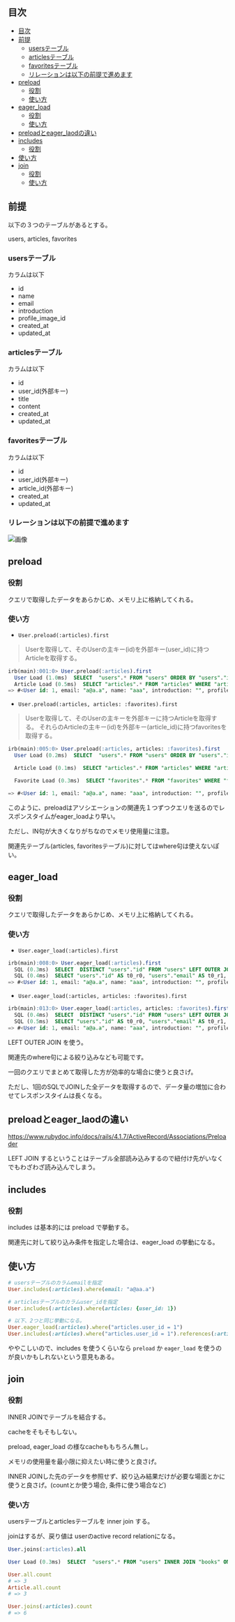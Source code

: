 ## 目次

<!-- TOC -->

- [目次](#目次)
- [前提](#前提)
  - [usersテーブル](#usersテーブル)
  - [articlesテーブル](#articlesテーブル)
  - [favoritesテーブル](#favoritesテーブル)
  - [リレーションは以下の前提で進めます](#リレーションは以下の前提で進めます)
- [preload](#preload)
  - [役割](#役割)
  - [使い方](#使い方)
- [eager_load](#eager_load)
  - [役割](#役割-1)
  - [使い方](#使い方-1)
- [preloadとeager_laodの違い](#preloadとeager_laodの違い)
- [includes](#includes)
  - [役割](#役割-2)
- [使い方](#使い方-2)
- [join](#join)
  - [役割](#役割-3)
  - [使い方](#使い方-3)

<!-- /TOC -->

## 前提

以下の３つのテーブルがあるとする。

users, articles, favorites

### usersテーブル

カラムは以下

- id
- name
- email
- introduction
- profile_image_id
- created_at
- updated_at

### articlesテーブル

カラムは以下

- id
- user_id(外部キー)
- title
- content
- created_at
- updated_at

### favoritesテーブル

カラムは以下

- id
- user_id(外部キー)
- article_id(外部キー)
- created_at
- updated_at

### リレーションは以下の前提で進めます

![画像](https://raw.githubusercontent.com/digitter/blogs/master/article/Rails/N%2B1%E5%95%8F%E9%A1%8C/images/user_article_favorite.png)

## preload

### 役割

クエリで取得したデータをあらかじめ、メモリ上に格納してくれる。

### 使い方

- `User.preload(:articles).first`

>Userを取得して、そのUserの主キー(id)を外部キー(user_id)に持つArticleを取得する。

```sql
irb(main):001:0> User.preload(:articles).first
  User Load (1.0ms)  SELECT  "users".* FROM "users" ORDER BY "users"."id" ASC LIMIT ?  [["LIMIT", 1]]
  Article Load (0.5ms)  SELECT "articles".* FROM "articles" WHERE "articles"."user_id" = ?  [["user_id", 1]]
=> #<User id: 1, email: "a@a.a", name: "aaa", introduction: "", profile_image_id: "983049398d7c4b8e6b0f860a726065b4631fe62c78611bb89a...", created_at: "2020-11-15 14:25:56", updated_at: "2021-04-20 15:39:00">
```

- `User.preload(:articles, articles: :favorites).first`

>Userを取得して、そのUserの主キーを外部キーに持つArticleを取得する。
>それらのArticleの主キー(id)を外部キー(article_id)に持つfavoritesを取得する。

```sql
irb(main):005:0> User.preload(:articles, articles: :favorites).first
  User Load (0.2ms)  SELECT  "users".* FROM "users" ORDER BY "users"."id" ASC LIMIT ?  [["LIMIT", 1]]

  Article Load (0.1ms)  SELECT "articles".* FROM "articles" WHERE "articles"."user_id" = ?  [["user_id", 1]]

  Favorite Load (0.3ms)  SELECT "favorites".* FROM "favorites" WHERE "favorites"."article_id" IN (?, ?, ?)  [["article_id", 6], ["article_id", 7], ["article_id", 8]]

=> #<User id: 1, email: "a@a.a", name: "aaa", introduction: "", profile_image_id: "983049398d7c4b8e6b0f860a726065b4631fe62c78611bb89a...", created_at: "2020-11-15 14:25:56", updated_at: "2021-04-20 15:39:00">
```

このように、preloadはアソシエーションの関連先１つずつクエリを送るのでレスポンスタイムがeager_loadより早い。

ただし、IN句が大きくなりがちなのでメモリ使用量に注意。

関連先テーブル(articles, favoritesテーブル)に対してはwhere句は使えないぽい。

## eager_load

### 役割

クエリで取得したデータをあらかじめ、メモリ上に格納してくれる。

### 使い方

- `User.eager_load(:articles).first`

```sql
irb(main):008:0> User.eager_load(:articles).first
  SQL (0.3ms)  SELECT  DISTINCT "users"."id" FROM "users" LEFT OUTER JOIN "articles" ON "articles"."user_id" = "users"."id" ORDER BY "users"."id" ASC LIMIT ?  [["LIMIT", 1]]
  SQL (0.4ms)  SELECT "users"."id" AS t0_r0, "users"."email" AS t0_r1, "users"."encrypted_password" AS t0_r2, "users"."reset_password_token" AS t0_r3, "users"."reset_password_sent_at" AS t0_r4, "users"."remember_created_at" AS t0_r5, "users"."sign_in_count" AS t0_r6, "users"."current_sign_in_at" AS t0_r7, "users"."last_sign_in_at" AS t0_r8, "users"."current_sign_in_ip" AS t0_r9, "users"."last_sign_in_ip" AS t0_r10, "users"."name" AS t0_r11, "users"."introduction" AS t0_r12, "users"."profile_image_id" AS t0_r13, "users"."created_at" AS t0_r14, "users"."updated_at" AS t0_r15, "articles"."id" AS t1_r0, "articles"."title" AS t1_r1, "articles"."content" AS t1_r2, "articles"."created_at" AS t1_r3, "articles"."updated_at" AS t1_r4, "articles"."user_id" AS t1_r5 FROM "users" LEFT OUTER JOIN "articles" ON "articles"."user_id" = "users"."id" WHERE "users"."id" = ? ORDER BY "users"."id" ASC  [["id", 1]]
=> #<User id: 1, email: "a@a.a", name: "aaa", introduction: "", profile_image_id: "983049398d7c4b8e6b0f860a726065b4631fe62c78611bb89a...", created_at: "2020-11-15 14:25:56", updated_at: "2021-04-20 15:39:00">
```

- `User.eager_load(:articles, articles: :favorites).first`

```sql
irb(main):013:0> User.eager_load(:articles, articles: :favorites).first
  SQL (0.4ms)  SELECT  DISTINCT "users"."id" FROM "users" LEFT OUTER JOIN "articles" ON "articles"."user_id" = "users"."id" LEFT OUTER JOIN "favorites" ON "favorites"."article_id" = "articles"."id" ORDER BY "users"."id" ASC LIMIT ?  [["LIMIT", 1]]
  SQL (0.5ms)  SELECT "users"."id" AS t0_r0, "users"."email" AS t0_r1, "users"."encrypted_password" AS t0_r2, "users"."reset_password_token" AS t0_r3, "users"."reset_password_sent_at" AS t0_r4, "users"."remember_created_at" AS t0_r5, "users"."sign_in_count" AS t0_r6, "users"."current_sign_in_at" AS t0_r7, "users"."last_sign_in_at" AS t0_r8, "users"."current_sign_in_ip" AS t0_r9, "users"."last_sign_in_ip" AS t0_r10, "users"."name" AS t0_r11, "users"."introduction" AS t0_r12, "users"."profile_image_id" AS t0_r13, "users"."created_at" AS t0_r14, "users"."updated_at" AS t0_r15, "articles"."id" AS t1_r0, "articles"."title" AS t1_r1, "articles"."content" AS t1_r2, "articles"."created_at" AS t1_r3, "articles"."updated_at" AS t1_r4, "articles"."user_id" AS t1_r5, "favorites"."id" AS t2_r0, "favorites"."article_id" AS t2_r1, "favorites"."user_id" AS t2_r2, "favorites"."created_at" AS t2_r3, "favorites"."updated_at" AS t2_r4 FROM "users" LEFT OUTER JOIN "articles" ON "articles"."user_id" = "users"."id" LEFT OUTER JOIN "favorites" ON "favorites"."article_id" = "articles"."id" WHERE "users"."id" = ? ORDER BY "users"."id" ASC  [["id", 1]]
=> #<User id: 1, email: "a@a.a", name: "aaa", introduction: "", profile_image_id: "983049398d7c4b8e6b0f860a726065b4631fe62c78611bb89a...", created_at: "2020-11-15 14:25:56", updated_at: "2021-04-20 15:39:00">
```

LEFT OUTER JOIN を使う。

関連先のwhere句による絞り込みなども可能です。

一回のクエリでまとめて取得した方が効率的な場合に使うと良さげ。

ただし、1回のSQLでJOINした全データを取得するので、データ量の増加に合わせてレスポンスタイムは長くなる。

## preloadとeager_laodの違い

https://www.rubydoc.info/docs/rails/4.1.7/ActiveRecord/Associations/Preloader

LEFT JOIN するということはテーブル全部読み込みするので紐付け先がいなくでもわざわざ読み込んでしまう。

## includes

### 役割

includes は基本的には preload で挙動する。

関連先に対して絞り込み条件を指定した場合は、eager_load の挙動になる。

## 使い方

```ruby
# usersテーブルのカラムemailを指定
User.includes(:articles).where(email: "a@aa.a")
```

```ruby
# articlesテーブルのカラムuser_idを指定
User.includes(:articles).where(articles: {user_id: 1})

# 以下、2つと同じ挙動になる。
User.eager_load(:articles).where("articles.user_id = 1")
User.includes(:articles).where("articles.user_id = 1").references(:articles)
```

ややこしいので、includes を使うくらいなら `preload` か `eager_load` を使うのが良いかもしれないという意見もある。

## join

### 役割

INNER JOINでテーブルを結合する。

cacheをそもそもしない。

preload, eager_load の様なcacheももちろん無し。

メモリの使用量を最小限に抑えたい時に使うと良さげ。

INNER JOINした先のデータを参照せず、絞り込み結果だけが必要な場面とかに使うと良さげ。(countとか使う場合, 条件に使う場合など)

### 使い方

usersテーブルとarticlesテーブルを inner join する。

joinはするが、戻り値は userのactive record relationになる。

```sql
User.joins(:articles).all

User Load (0.3ms)  SELECT  "users".* FROM "users" INNER JOIN "books" ON "articles"."user_id" = "users"."id" LIMIT ?  [["LIMIT", 11]]
```

```ruby
User.all.count
# => 3
Article.all.count
# => 3

User.joins(:articles).count
# => 6
```
